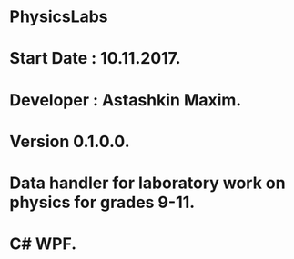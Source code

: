 # PhysicsLabs
# Start Date : 10.11.2017.
# Developer : Astashkin Maxim.
# Version 0.1.0.0.
# Data handler for laboratory work on physics for grades 9-11.
# C# WPF.



